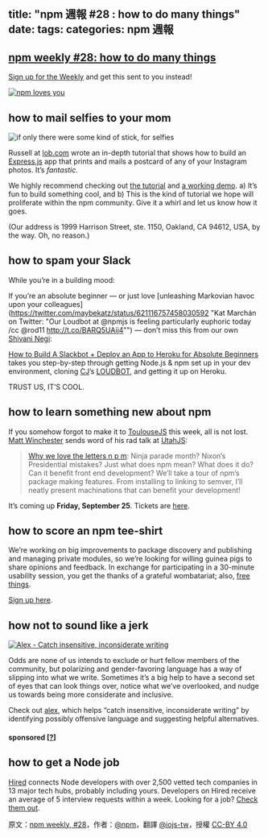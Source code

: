 title: "npm 週報 #28 : how to do many things"
date: 
tags:
categories: npm 週報
---

## [npm weekly #28: how to do many things](http://blog.npmjs.org/post/128823264455/npm-weekly-28-how-to-do-many-things)



[Sign up for the Weekly](https://www.npmjs.com/npm-weekly?utm_campaign=newsletter20150910 "sign up for the npm Weekly") and get this sent to you instead!

[![npm loves you](https://partners.npmjs.com/weekly/weekly28/weekly-header-screwdriver-1200x.png "npm loves you")](https://www.npmjs.com/?utm_campaign=newsletter20150910)

## how to mail selfies to your mom

![if only there were some kind of stick, for selfies](https://partners.npmjs.com/weekly/weekly28/presidential-selfie-900x.jpg "if only there were some kind of stick, for selfies")

Russell at [lob.com](https://lob.com/ "Lob - APIs for Print, Mail, Postcards, Photos, & Letters") wrote an in-depth tutorial that shows how to build an [Express.js](https://www.npmjs.com/package/express "express") app that prints and mails a postcard of any of your Instagram photos. It’s _fantastic_.

We highly recommend checking out [the tutorial](https://lob.com/blog/building-an-instagram-postcard-app-in-express-js/ "Build an Instagram Postcard App with Express.js + Lob") and [a working demo](http://demos.lob.com/instagram/ "Instagram + Lob Postcards"). a) It’s fun to build something cool, and b) This is the kind of tutorial we hope will proliferate within the npm community. Give it a whirl and let us know how it goes.

(Our address is 1999 Harrison Street, ste. 1150, Oakland, CA 94612, USA, by the way. Oh, no reason.)

## how to spam your Slack

While you’re in a building mood:

If you’re an absolute beginner — or just love [unleashing Markovian havoc upon your colleagues](https://twitter.com/maybekatz/status/621116757458030592 "Kat Marchán on Twitter: "Our Loudbot at @npmjs is feeling particularly euphoric today /cc @rod11 http://t.co/BARQ5UAij4"") — don’t miss this from our own [Shivani Negi](https://github.com/imshivs "imshivs (Shivani Negi)"):

[How to Build A Slackbot + Deploy an App to Heroku for Absolute Beginners](http://blog.npmjs.org/post/128237577345/how-to-build-a-slackbot-deploy-an-app-to-heroku?utm_campaign=newsletter20150910 "The npm Blog — How to Build A Slackbot + Deploy an App to Heroku...") takes you step-by-step through getting Node.js & npm set up in your dev environment, cloning [CJ](https://github.com/ceejbot "ceejbot (C J Silverio)")’s [LOUDBOT](https://github.com/ceejbot/LOUDBOT-SLACK "ceejbot/LOUDBOT-SLACK"), and getting it up on Heroku.

TRUST US, IT’S COOL.

## how to learn something new about npm

If you somehow forgot to make it to [ToulouseJS](http://toulousejs.francejs.org "Toulouse JS - L'évènement JavaScript du Sud-Ouest") this week, all is not lost. [Matt Winchester](https://github.com/mwinche "mwinche (Matt Winchester)") sends word of his rad talk at [UtahJS](http://conf.utahjs.com "UtahJS Conference - Friday September 25, 2015"):

> [Why we love the letters n p m](http://conf.utahjs.com/schedule "Schedule :: UtahJS Conference - Friday September 25, 2015"): Ninja parade month? Nixon’s Presidential mistakes? Just what does npm mean? What does it do? Can it benefit front end development? We’ll take a tour of npm’s package making features. From installing to linking to semver, I’ll neatly present machinations that can benefit your development!

It’s coming up **Friday, September 25**. Tickets are [here](http://www.eventbrite.com/e/utahjs-conference-2015-tickets-18118982364?aff=confsite "UtahJS Conference 2015 Tickets, Salt Lake City | Eventbrite").

## how to score an npm tee-shirt

We’re working on big improvements to package discovery and publishing and managing private modules, so we’re looking for willing guinea pigs to share opinions and feedback. In exchange for participating in a 30-minute usability session, you get the thanks of a grateful wombatariat; also, [free things](http://shop.npmjs.com?utm_campaign=newsletter20150910 "the npm swag store").

[Sign up here](https://calendly.com/npm/ux "Calendly - Nick Cawthon").

## how not to sound like a jerk

[![](https://partners.npmjs.com/weekly/weekly28/enigma-900x.jpg "Alex - Catch insensitive, inconsiderate writing")](http://alexjs.com "Alex - Catch insensitive, inconsiderate writing")

Odds are none of us intends to exclude or hurt fellow members of the community, but polarizing and gender-favoring language has a way of slipping into what we write. Sometimes it’s a big help to have a second set of eyes that can look things over, notice what we’ve overlooked, and nudge us towards being more considerate and inclusive.

Check out [alex](http://alexjs.com "Alex - Catch insensitive, inconsiderate writing"), which helps “catch insensitive, inconsiderate writing” by identifying possibly offensive language and suggesting helpful alternatives.

#### sponsored [[?](http://info.npmjs.com/sponsorship?utm_campaign=newsletter20150910 "sponsor the Weekly")]

## how to get a Node job

[Hired](http://hired.com/?utm_source=npmjs&utm_medium=newsletter "Hired - Marketplace for Recruiting Startup & Tech Talent") connects Node developers with over 2,500 vetted tech companies in 13 major tech hubs, probably including yours. Developers on Hired receive an average of 5 interview requests within a week. Looking for a job? [Check them out](http://hired.com/?utm_source=npmjs&utm_medium=newsletter "Hired - Marketplace for Recruiting Startup & Tech Talent").

原文：[npm weekly, #28](http://blog.npmjs.org/post/128823264455/npm-weekly-28-how-to-do-many-things)，作者：[@npm](http://blog.npmjs.org/)，翻譯 [@iojs-tw](https://github.com/iojs/iojs-tw)，授權 [CC-BY 4.0](https://creativecommons.org/licenses/by/4.0/deed.zh_TW)
